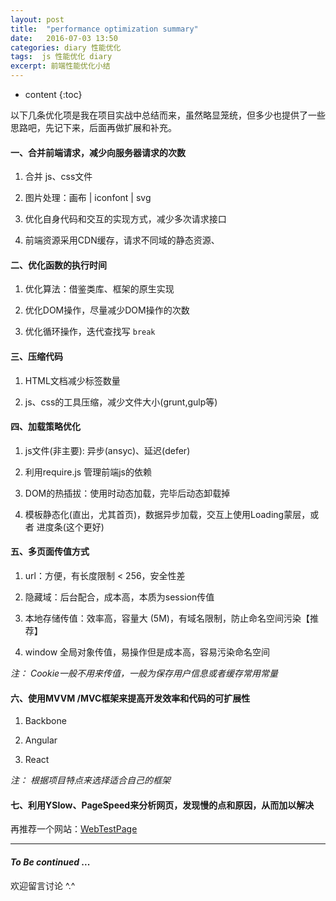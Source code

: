 ```yaml
---
layout: post
title:  "performance optimization summary"
date:   2016-07-03 13:50
categories: diary 性能优化
tags:  js 性能优化 diary
excerpt: 前端性能优化小结
---
```


* content
{:toc}

以下几条优化项是我在项目实战中总结而来，虽然略显笼统，但多少也提供了一些思路吧，先记下来，后面再做扩展和补充。

#### 一、合并前端请求，减少向服务器请求的次数

1. 合并 js、css文件

2. 图片处理：画布 \| iconfont \| svg

3. 优化自身代码和交互的实现方式，减少多次请求接口

4. 前端资源采用CDN缓存，请求不同域的静态资源、

#### 二、优化函数的执行时间

1. 优化算法：借鉴类库、框架的原生实现

2. 优化DOM操作，尽量减少DOM操作的次数

3. 优化循环操作，迭代查找写 `break`

#### 三、压缩代码

1. HTML文档减少标签数量

2. js、css的工具压缩，减少文件大小(grunt,gulp等)

#### 四、加载策略优化

1. js文件(非主要): 异步(ansyc)、延迟(defer)

2. 利用require.js 管理前端js的依赖

3. DOM的热插拔：使用时动态加载，完毕后动态卸载掉

4. 模板静态化(直出，尤其首页)，数据异步加载，交互上使用Loading蒙层，或者 进度条(这个更好)

#### 五、多页面传值方式

1. url：方便，有长度限制 < 256，安全性差

2. 隐藏域：后台配合，成本高，本质为session传值

3. 本地存储传值：效率高，容量大 (5M)，有域名限制，防止命名空间污染【推荐】

4. window  全局对象传值，易操作但是成本高，容易污染命名空间

*注： Cookie一般不用来传值，一般为保存用户信息或者缓存常用常量*

#### 六、使用MVVM /MVC框架来提高开发效率和代码的可扩展性

1. Backbone

2. Angular

3. React

*注： 根据项目特点来选择适合自己的框架*
  
#### 七、利用YSlow、PageSpeed来分析网页，发现慢的点和原因，从而加以解决

再推荐一个网站：[WebTestPage](http://www.webpagetest.org/)

---

#### *To Be continued* ...

欢迎留言讨论 ^.^ 





